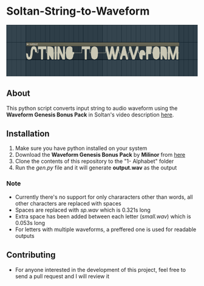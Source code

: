 # Soltan-String-to-Waveform
<p align="center">
  <img src="./img/waveform.png" alt="Sample waveform"/>
</p>

## About
This python script converts input string to audio waveform using the **Waveform Genesis Bonus Pack** in Soltan's video description [here](https://www.youtube.com/watch?v=DKiDNV12cCU).

## Installation

1. Make sure you have python installed on your system
2. Download the **Waveform Genesis Bonus Pack** by **Milinor** from [here](https://www.toneden.io/soltan-2/post/download-waveform-genesis-bonus-package-by-milinor)
3. Clone the contents of this repository to the "1- Alphabet" folder
4. Run the _gen.py_ file and it will generate **output.wav** as the output

### Note
- Currently there's no support for only chararacters other than words, all other characters are replaced with spaces
- Spaces are replaced with _sp.wav_ which is 0.321s long
- Extra space has been added between each letter (_small.wav_) which is 0.053s long
- For letters with multiple waveforms, a preffered one is used for readable outputs

## Contributing
- For anyone interested in the development of this project, feel free to send a pull request and I will review it
